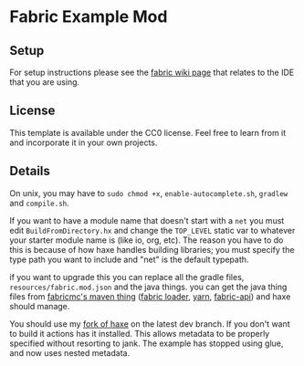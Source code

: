 # Fabric Example Mod

## Setup

For setup instructions please see the [fabric wiki page](https://fabricmc.net/wiki/tutorial:setup) that relates to the IDE that you are using.

## License

This template is available under the CC0 license. Feel free to learn from it and incorporate it in your own projects.

## Details
On unix, you may have to `sudo chmod +x`, `enable-autocomplete.sh`, `gradlew` and `compile.sh`.


If you want to have a module name that doesn't start with a `net` you must edit `BuildFromDirectory.hx`  and change  the `TOP_LEVEL` static var to whatever your starter module name is (like io, org, etc). The reason you have to do this is because of how haxe handles building libraries; you must specify the type path you want to include and "net" is the default typepath.

if you want to upgrade this you can replace all the gradle files, `resources/fabric.mod.json` and the java things. you can get the java thing files from [fabricmc's maven thing](https://maven.fabricmc.net/) ([fabric loader](https://maven.fabricmc.net/net/fabricmc/fabric-loader/), [yarn](https://maven.fabricmc.net/net/fabricmc/yarn/), [fabric-api](https://maven.fabricmc.net/net/fabricmc/fabric-api/fabric-api/)) and haxe should manage.


You should use my [fork of haxe](https://github.com/TheDrawingCoder-Gamer/haxe4java/tree/latest-dev) on the latest dev branch. If you don't want to build it actions has it installed. 
This allows metadata to be properly specified without resorting to jank. The example has stopped using glue, and now uses nested metadata.
